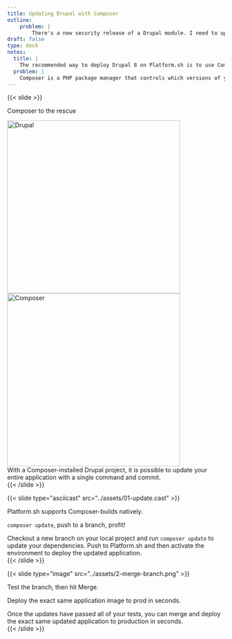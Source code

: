 ```yaml
---
title: Updating Drupal with Composer
outline:
    problem: |
        There's a new security release of a Drupal module. I need to update fast!
draft: false
type: deck
notes:
  title: |
    The recommended way to deploy Drupal 8 on Platform.sh is to use Composer.
  problem: |
    Composer is a PHP package manager that controls which versions of your dependencies are pulled into your project on every build.
---
```


{{< slide >}}

Composer to the rescue

<div class="two-col-svg">
<div><img src="../assets/druplicon.svg" class="plain" width="400px" alt="Drupal" /></div>
<div><img src="../assets/composer-logo.png" class="plain" width="400px" alt="Composer" /></div>
</div>
<aside class="notes">
  With a Composer-installed Drupal project, it is possible to update your entire application with a single command and commit.
</aside>
{{< /slide >}}

{{< slide type="asciicast" src="../assets/01-update.cast" >}}

<p>Platform.sh supports Composer-builds natively.</p>
<p><code>composer update</code>, push to a branch, profit!</p>
<aside class="notes">
  Checkout a new branch on your local project and run <code>composer update</code> to update your dependencies.
  Push to Platform.sh and then activate the environment to deploy the updated application.
</aside>
{{< /slide >}}

{{< slide type="image" src="../assets/2-merge-branch.png" >}}

<p>Test the branch, then hit Merge.</p>
<p>Deploy the exact same application image to prod in seconds.</p>
<aside class="notes">
  Once the updates have passed all of your tests, you can merge and deploy the exact same updated application to production
  in seconds.
</aside>
{{< /slide >}}

